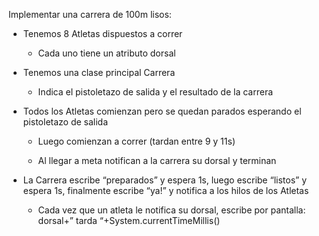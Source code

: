Implementar una carrera de 100m lisos:

- Tenemos 8 Atletas dispuestos a correr
    - Cada uno tiene un atributo dorsal
- Tenemos una clase principal Carrera
    - Indica el pistoletazo de salida y el resultado de la carrera
- Todos los Atletas comienzan pero se quedan parados esperando el pistoletazo de salida
    
    - Luego comienzan a correr (tardan entre 9 y 11s)
    
    - Al llegar a meta notifican a la carrera su dorsal y terminan
- La Carrera escribe “preparados” y espera 1s, luego escribe “listos” y espera 1s, finalmente escribe “ya!” y notifica a los hilos de los Atletas
    - Cada vez que un atleta le notifica su dorsal, escribe por pantalla: dorsal+” tarda “+System.currentTimeMillis()